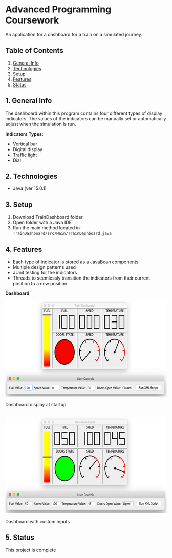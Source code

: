 # Advanced Programming Coursework

An application for a dashboard for a train on a simulated journey.


## Table of Contents
1. [General Info](#1-general-info)
2. [Technologies](#2-technologies)
3. [Setup](#3-Setup)
4. [Features](#4-features)
5. [Status](#5-status)


## 1. General Info
The dashboard within this program contains four different types of display indicators.  The values of the indicators can be manually set or automatically adjust when the simulation is run.

__Indicators Types:__
- Vertical bar
- Digital display
- Traffic light
- Dial


## 2. Technologies
- Java (ver 15.0.1)


## 3. Setup
1. Download TrainDashboard folder 
2. Open folder with a Java IDE
3. Run the main method located in `TrainDashboard/src/Main/TrainDashboard.java`


## 4. Features
- Each type of indicator is stored as a JavaBean components
- Multiple design patterns used
- JUnit testing for the indicators
- Threads to seemlessly transition the indicators from their current position to a new position

__Dashboard__
<p float="left">
    <img src="./Images/Dashboard_Startup.png" alt="Dashboard with fuel at 100%, speed at 0, temperature at 30 and door state closed" height=300 width=auto />
</p>
Dashboard display at startup

<br />
<br />

<p float="left">
    <img src="./Images/Dashboard_Custom.png" alt="Dashboard with fuel at 50%, speed at 100, temperature at 45 and door state open" height=300 width=auto />
</p>
Dashboard with custom inputs


## 5. Status
This project is complete
